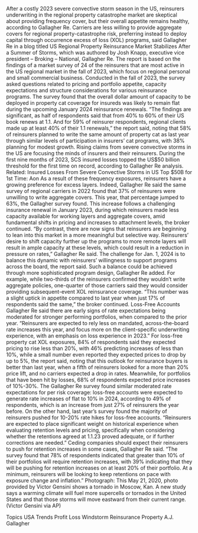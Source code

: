 After a costly 2023 severe convective storm season in the US, reinsurers underwriting in the regional property catastrophe market are skeptical about providing frequency cover, but their overall appetite remains healthy, according to Gallagher Re.
Carriers are less willing to provide aggregate covers for regional property-catastrophe risk, preferring instead to deploy capital through occurrence excess of loss (XOL) programs, said Gallagher Re in a blog titled US Regional Property Reinsurance Market Stabilizes After a Summer of Storms, which was authored by Josh Knapp, executive vice president – Broking – National, Gallagher Re.
The report is based on the findings of a market survey of 24 of the reinsurers that are most active in the US regional market in the fall of 2023, which focus on regional personal and small commercial business. Conducted in the fall of 2023, the survey asked questions related to pricing and portfolio appetite, capacity expectations and structure considerations for various reinsurance programs.
The survey found that the overall dollar amount of capacity to be deployed in property cat coverage for insureds was likely to remain flat during the upcoming January 2024 reinsurance renewals.
“The findings are significant, as half of respondents said that from 40% to 60% of their US book renews at 1.1. And for 59% of reinsurer respondents, regional clients made up at least 40% of their 1.1 renewals,” the report said, noting that 58% of reinsurers planned to write the same amount of property cat as last year through similar levels of participation in insurers’ cat programs, with 38% planning for modest growth.
Rising claims from severe convective storms in the US are focusing the minds of insurers and their reinsurers. During the first nine months of 2023, SCS insured losses topped the US$50 billion threshold for the first time on record, according to Gallagher Re analysis.
Related: Insured Losses From Severe Convective Storms in US Top $50B for 1st Time: Aon
As a result of these frequency exposures, reinsurers have a growing preference for excess layers. Indeed, Gallagher Re said the same survey of regional carriers in 2022 found that 37% of reinsurers were unwilling to write aggregate covers. This year, that percentage jumped to 63%, the Gallagher survey found.
This increase follows a challenging insurance renewal in January 2023, during which reinsurers made less capacity available for working layers and aggregate covers, amid fundamental shifts in pricing and increases to attachment levels, the broker continued.
“By contrast, there are now signs that reinsurers are beginning to lean into this market in a more meaningful but selective way. Reinsurers’ desire to shift capacity further up the programs to more remote layers will result in ample capacity at these levels, which could result in a reduction in pressure on rates,” Gallagher Re said.
The challenge for Jan. 1, 2024 is to balance this dynamic with reinsurers’ willingness to support programs across the board, the report said.
Such a balance could be achieved through more sophisticated program design, Gallagher Re added. For example, while two-thirds of the reinsurers confirmed they wouldn’t write aggregate policies, one-quarter of those carriers said they would consider providing subsequent-event XOL reinsurance coverage. “This number was a slight uptick in appetite compared to last year when just 17% of respondents said the same,” the broker continued.
Loss-Free Accounts
Gallagher Re said there are early signs of rate expectations being moderated for stronger performing portfolios, when compared to the prior year. “Reinsurers are expected to rely less on mandated, across-the-board rate increases this year, and focus more on the client-specific underwriting experience, with an emphasis on loss experience in 2023.”
For loss-free property cat XOL exposures, 84% of respondents said they expected pricing to rise less than 20%, with 46% predicting increases of less than 10%, while a small number even reported they expected prices to drop by up to 5%, the report said, noting that this outlook for reinsurance buyers is better than last year, when a fifth of reinsurers looked for a more than 20% price lift, and no carriers expected a drop in rates.
Meanwhile, for portfolios that have been hit by losses, 68% of respondents expected price increases of 10%-30%.
The Gallagher Re survey found similar moderated rate expectations for per risk coverage: loss-free accounts were expected to generate rate increases of flat to 10% in 2024, according to 49% of respondents, which is an increase from just 27% of reinsurers the year before. On the other hand, last year’s survey found the majority of reinsurers pushed for 10-20% rate hikes for loss-free accounts.
“Reinsurers are expected to place significant weight on historical experience when evaluating retention levels and pricing, specifically when considering whether the retentions agreed at 1.1.23 proved adequate, or if further corrections are needed.”
Ceding companies should expect their reinsurers to push for retention increases in some cases, Gallagher Re said.
“The survey found that 78% of respondents indicated that greater than 10% of their portfolios will require retention increases, with 39% indicating that they will be pushing for retention increases on at least 20% of their portfolio. At a minimum, reinsurers will be looking to keep retentions on pace with exposure change and inflation.”
Photograph: This May 21, 2020, photo provided by Victor Gensini shows a tornado in Moscow, Kan. A new study says a warming climate will fuel more supercells or tornados in the United States and that those storms will move eastward from their current range. (Victor Gensini via AP)

Topics
USA
Trends
Profit Loss
Windstorm
Reinsurance
Property
A.J. Gallagher
